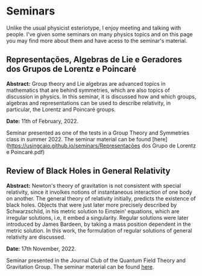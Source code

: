 # Seminars

Unlike the usual physicist esteriotype, I enjoy meeting and talking with people. I've given some seminars on many physics topics and on this page you may find more about them and have acess to the seminar's material.

## Representações, Algebras de Lie e Geradores dos Grupos de Lorentz e Poincaré

**Abstract:** Group theory and Lie algebras are advanced topics in mathematics that are behind symmetries, which are also topics of discussion in physics. In this seminar, it is discussed how and which groups, algebras and representations can be used to describe relativity, in particular, the Lorentz and Poincaré groups. 

**Date:** 11th of February, 2022.

Seminar presented as one of the tests in a Group Theory and Symmetries class in summer 2022. The seminar material can be found [here](https://usingcaio.github.io/seminars/Representações dos Grupo de Lorentz e Poincaré.pdf)

## Review of Black Holes in General Relativity

**Abstract:** Newton's theory of gravitation is not consistent with special relativity, since it involkes notions of instantaneous interaction of one body on another. The general theory of relativity initially, predicts the existence of black holes. Objects that were just later more precisely described by Schwarzschild, in his metric solution to Einstein' equations, which are irregular solutions, i.e, it embed a singularity. Regular solutions were later introduced by James Bardeen, by taking a mass position dependent in the metric solution. In this work, the formulation of regular solutions of general relativity are discussed.

**Date:** 17th November, 2022.

Seminar presented in the Journal Club of the Quantum Field Theory and Gravitation Group. The seminar material can be found [here](https://usingcaio.github.io/seminars/Journal_Club___17_11_22.pdf).

